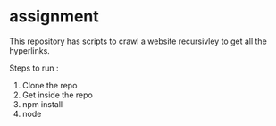 # assignment
This repository has scripts to crawl a website recursivley to get all the hyperlinks.


Steps to run : 
1) Clone the repo
2) Get inside the repo
3) npm install
4) node <script name>

Scripts present : 
1) crawler_with_promise

2) crawler_without_promise
